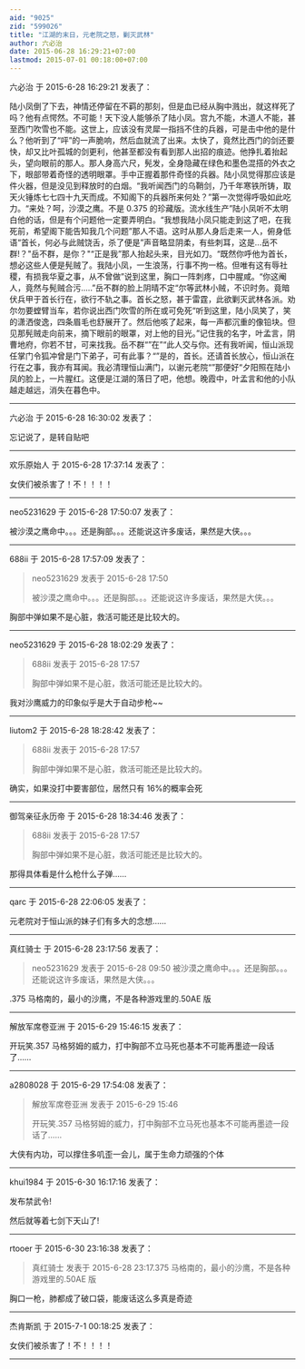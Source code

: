 ```yaml
---
aid: "9025"
zid: "599026"
title: "江湖的末日，元老院之怒，剿灭武林"
author: 六必治
date: 2015-06-28 16:29:21+07:00
lastmod: 2015-07-01 00:18:00+07:00
---
```


六必治 于 2015-6-28 16:29:21 发表了：

陆小凤倒了下去，神情还停留在不羁的那刻，但是血已经从胸中溅出，就这样死了吗？他有点愕然。不可能！天下没人能够杀了陆小凤。宫九不能，木道人不能，甚至西门吹雪也不能。这世上，应该没有灵犀一指挡不住的兵器，可是击中他的是什么？他听到了“呯”的一声脆响，然后血就流了出来。太快了，竟然比西门的剑还要快，却又比叶孤城的剑更利，他甚至都没有看到那人出招的痕迹。他挣扎着抬起头，望向眼前的那人。那人身高六尺，髡发，全身隐藏在绿色和墨色混搭的外衣之下，眼部带着奇怪的透明眼罩。手中正握着那件奇怪的兵器。陆小凤觉得那应该是件火器，但是没见到释放时的白烟。“我听闻西门的乌鞘剑，乃千年寒铁所铸，取天火锤炼七七四十九天而成。不知阁下的兵器所来何处？”第一次觉得呼吸如此吃力。“来处？呵，沙漠之鹰。不是 0.375 的珍藏版。流水线生产”陆小凤听不太明白他的话，但是有个问题他一定要弄明白。“我想我陆小凤只能走到这了吧，在我死前，希望阁下能告知我几个问题”那人不语。这时从那人身后走来一人，俯身低语“首长，何必与此贼饶舌，杀了便是”声音略显阴柔，有些刺耳，这是...岳不群!？"岳不群，是你？"“正是我”那人抬起头来，目光如刀。“既然你呼他为首长，想必这些人便是髡贼了。我陆小凤，一生浪荡，行事不拘一格。但唯有这有辱社稷，有损我华夏之事，从不曾做”说到这里，胸口一阵刺疼，口中腥咸。“你这阉人，竟然与髡贼合污.....”岳不群的脸上阴晴不定“尔等武林小贼，不识时务。竟暗伏兵甲于首长行在，欲行不轨之事。首长之怒，甚于雷霆，此欲剿灭武林各派。劝尔勿要螳臂当车，若你说出西门吹雪的所在或可免死“听到这里，陆小凤笑了，笑的潇洒俊逸，四条眉毛也舒展开了。然后他咳了起来，每一声都沉重的像铅块。但见那髡贼走向前来，摘下眼前的眼罩，对上他的目光。”记住我的名字，叶孟言，阴曹地府，你若不甘，可来找我。岳不群“”在”“此人交与你。还有我听闻，恒山派现任掌门令狐冲曾是门下弟子，可有此事？“”是的，首长。还请首长放心，恒山派在行在之事，我亦有耳闻。我必清理恒山满门，以谢元老院“”那便好“夕阳照在陆小凤的脸上，一片腥红。这便是江湖的落日了吧，他想。晚霞中，叶孟言和他的小队越走越远，消失在暮色中。

---

六必治 于 2015-6-28 16:30:02 发表了：

忘记说了，是转自贴吧

---

欢乐原始人 于 2015-6-28 17:37:14 发表了：

女侠们被杀害了！不！！！！

---

neo5231629 于 2015-6-28 17:50:07 发表了：

被沙漠之鹰命中。。。还是胸部。。。还能说这许多废话，果然是大侠。。。

---

688ii 于 2015-6-28 17:57:09 发表了：

> neo5231629 发表于 2015-6-28 17:50
>
> 被沙漠之鹰命中。。。还是胸部。。。还能说这许多废话，果然是大侠。。。

胸部中弹如果不是心脏，救活可能还是比较大的。

---

neo5231629 于 2015-6-28 18:02:29 发表了：

> 688ii 发表于 2015-6-28 17:57
>
> 胸部中弹如果不是心脏，救活可能还是比较大的。

我对沙鹰威力的印象似乎是大于自动步枪~~

---

liutom2 于 2015-6-28 18:28:42 发表了：

> 688ii 发表于 2015-6-28 17:57
>
> 胸部中弹如果不是心脏，救活可能还是比较大的。

确实，如果没打中要害部位，居然只有 16%的概率会死

---

御驾亲征永历帝 于 2015-6-28 18:34:46 发表了：

> 688ii 发表于 2015-6-28 17:57
>
> 胸部中弹如果不是心脏，救活可能还是比较大的。

那得具体看是什么枪什么子弹……

---

qarc 于 2015-6-28 22:06:05 发表了：

元老院对于恒山派的妹子们有多大的念想……

---

真红骑士 于 2015-6-28 23:17:56 发表了：

> neo5231629 发表于 2015-6-28 09:50 被沙漠之鹰命中。。。还是胸部。。。还能说这许多废话，果然是大侠。。。

.375 马格南的，最小的沙鹰，不是各种游戏里的.50AE 版

---

解放军席卷亚洲 于 2015-6-29 15:46:15 发表了：

开玩笑.357 马格努姆的威力，打中胸部不立马死也基本不可能再墨迹一段话了……

---

a2808028 于 2015-6-29 17:54:08 发表了：

> 解放军席卷亚洲 发表于 2015-6-29 15:46
>
> 开玩笑.357 马格努姆的威力，打中胸部不立马死也基本不可能再墨迹一段话了……

大侠有内功，可以撑住多叽歪一会儿，属于生命力顽强的个体

---

khui1984 于 2015-6-30 16:17:16 发表了：

发布禁武令!

然后就等着七剑下天山了!

---

rtooer 于 2015-6-30 23:16:38 发表了：

> 真红骑士 发表于 2015-6-28 23:17.375 马格南的，最小的沙鹰，不是各种游戏里的.50AE 版

胸口一枪，肺都成了破口袋，能废话这么多真是奇迹

---

杰肯斯凯 于 2015-7-1 00:18:25 发表了：

女侠们被杀害了！不！！！！

---
